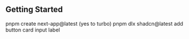 ## Getting Started

pnpm create next-app@latest (yes to turbo)
pnpm dlx shadcn@latest add button card input label
